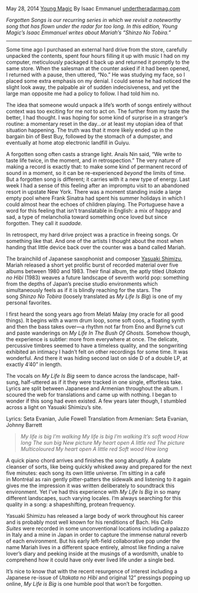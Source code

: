 May 28, 2014 [Young Magic](https://www.undertheradarmag.com/issues/young_magic) By Isaac Emmanuel
[undertheradarmag.com](https://www.undertheradarmag.com/blog/forgotten_songs_young_magics_isaac_emmanuel_on_mariahs_shinzo_no_tobira/)

_Forgotten Songs is our recurring series in which we revisit a noteworthy song that has flown under the radar for too long. In this edition, Young Magic’s Isaac Emmanuel writes about Mariah’s “Shinzo No Tobira.”_

---

Some time ago I purchased an external hard drive from the store, carefully unpacked the contents, spent four hours filling it up with music I had on my computer, meticulously packaged it back up and returned it promptly to the same store. When the salesman at the counter asked if it had been opened, I returned with a pause, then uttered, “No.” He was studying my face, so I placed some extra emphasis on my denial. I could sense he had noticed the slight look away, the palpable air of sudden indecisiveness, and yet the large man opposite me had a policy to follow. I had told him no.

The idea that someone would unpack a life’s worth of songs entirely without context was too exciting for me _not_ to act on. The further from my taste the better, I had thought. I was hoping for some kind of surprise in a stranger’s routine: a momentary reset in the day…or at least my utopian idea of that situation happening. The truth was that it more likely ended up in the bargain bin of Best Buy, followed by the stomach of a dumpster, and eventually at home atop electronic landfill in Guiyu.

A forgotten song often casts a strange light. Anaïs Nin said, “We write to taste life twice, in the moment, and in retrospection.” The very nature of making a record is exactly that: to make some kind of permanent record of sound in a moment, so it can be re-experienced _beyond_ the limits of time. But a forgotten song is different; it carries with it a new type of energy. Last week I had a sense of this feeling after an impromptu visit to an abandoned resort in upstate New York. There was a moment standing inside a large empty pool where Frank Sinatra had spent his summer holidays in which I could almost hear the echoes of children playing. The Portuguese have a word for this feeling that isn’t translatable in English: a mix of happy and sad, a type of melancholia toward something once loved but since forgotten. They call it _suadade._

In retrospect, my hard drive project was a practice in freeing songs. Or something like that. And one of the artists I thought about the most when handing that little device back over the counter was a band called Mariah.

The brainchild of Japanese saxophonist and composer [Yasuaki Shimizu](http://en.wikipedia.org/wiki/Yasuaki_Shimizu), Mariah released a short yet prolific burst of recorded material over five albums between 1980 and 1983. Their final album, the aptly titled _Utakata no Hibi_ (1983) weaves a future landscape of seventh world pop: something from the depths of Japan’s precise studio environments which simultaneously feels as if it is blindly reaching for the stars. The song _Shinzo No Tobira_ (loosely translated as _My Life Is Big_) is one of my personal favorites.

I first heard the song years ago from Melati Malay (my oracle for all good things). It begins with a warm drum loop, some soft coos, a floating synth and then the bass takes over—a rhythm not far from Eno and Byrne’s cut and paste wanderings on _My Life In The Bush Of Ghosts._ Somehow though, the experience is subtler: more from everywhere at once. The delicate, percussive timbres seemed to have a timeless quality, and the songwriting exhibited an intimacy I hadn’t felt on other recordings for some time. It was wonderful. And there it was hiding second last on side D of a double LP, at exactly 4’40” in length.

The vocals on _My Life Is Big_ seem to dance across the landscape, half-sung, half-uttered as if it they were tracked in one single, effortless take. Lyrics are split between Japanese and Armenian throughout the album. I scoured the web for translations and came up with nothing. I began to wonder if this song had even existed. A few years later though, I stumbled across a light on Yasuaki Shimizu’s site.

Lyrics: Seta Evanian, Julie Fowell
Translation from Armenian: Seta Evanian, Johnny Barrett

> _My life is big_
> _I’m walking_
> _My life is big_
> _I’m walking_
> _It’s soft wood_
> _How long_
> _The sun big_
> _New picture_
> _My heart open_
> _A little red_
> _The picture_
> _Multicoloured_
> _My heart open_
> _A little red_
> _Soft wood_
> _How long_

A quick piano chord arrives and finishes the song abruptly. A palate cleanser of sorts, like being quickly whisked away and prepared for the next five minutes: each song its own little universe. I’m sitting in a café in Montréal as rain gently pitter-patters the sidewalk and listening to it again gives me the impression it was written deliberately to soundtrack this environment. Yet I’ve had this experience with _My Life Is Big_ in so many different landscapes, such varying locales. I’m always searching for this quality in a song: a shapeshifting, protean frequency.

Yasuaki Shimizu has released a large body of work throughout his career and is probably most well known for his renditions of Bach. His _Cello Suites_ were recorded in some unconventional locations including a palazzo in Italy and a mine in Japan in order to capture the immense natural reverb of each environment. But his early left-field collaborative pop under the name Mariah lives in a different space entirely, almost like finding a naïve lover’s diary and peeking inside at the musings of a wordsmith, unable to comprehend how it could have only ever lived life under a single bed.

It’s nice to know that with the recent resurgence of interest including a Japanese re-issue of _Utakata no Hibi_ and original 12” pressings popping up online, _My Life is Big_ is one humble pool that won’t be forgotten.